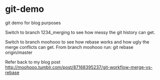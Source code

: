 git-demo
========

git demo for blog purposes

Switch to branch 1234_merging to see how messy the git history can get.  

Switch to branch moohooo to see how rebase works and how ugly the merge conflicts can get.
From branch moohooo run:  git rebase origin/master  

Refer back to my blog post 
http://moohooo.tumblr.com/post/87168395237/git-workflow-merge-vs-rebase